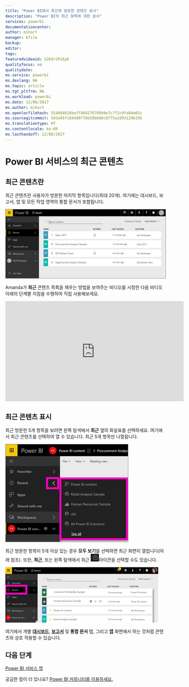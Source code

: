 ```yaml
---
title: "Power BI에서 최근에 방문한 콘텐츠 표시"
description: "Power BI의 최근 항목에 대한 문서"
services: powerbi
documentationcenter: 
author: mihart
manager: kfile
backup: 
editor: 
tags: 
featuredvideoid: G26dr2PsEpk
qualityfocus: no
qualitydate: 
ms.service: powerbi
ms.devlang: NA
ms.topic: article
ms.tgt_pltfrm: NA
ms.workload: powerbi
ms.date: 12/06/2017
ms.author: mihart
ms.openlocfilehash: 554084b26beff469276709b9e7c7f2c9fa84e65c
ms.sourcegitcommit: 54da95f184dd0f7bb59bb0bc8775a1d93129b195
ms.translationtype: HT
ms.contentlocale: ko-KR
ms.lasthandoff: 12/08/2017
---
```

# <a name="recent-content-in-power-bi-service"></a>Power BI 서비스의 **최근** 콘텐츠


## <a name="what-is-recent-content"></a>최근 콘텐츠란
최근 콘텐츠란 사용자가 방문한 마지막 항목입니다(최대 20개).  여기에는 대시보드, 보고서, 앱 및 모든 작업 영역의 통합 문서가 포함됩니다.

![](media/service-recent/power-bi-recent-screen.png)

Amanda가 **최근** 콘텐츠 목록을 채우는 방법을 보여주는 비디오를 시청한 다음 비디오 아래의 단계별 지침을 수행하여 직접 사용해보세요.

<iframe width="560" height="315" src="https://www.youtube.com/embed/G26dr2PsEpk" frameborder="0" allowfullscreen></iframe>

## <a name="display-recent-content"></a>최근 콘텐츠 표시
최근 방문한 5개 항목을 보려면 왼쪽 탐색에서 **최근** 옆의 화살표를 선택하세요.  여기에서 최근 콘텐츠를 선택하여 열 수 있습니다. 최근 5개 항목만 나열됩니다.

![](media/service-recent/power-bi-recent-flyout-new.png)

최근 방문한 항목이 5개 이상 있는 경우 **모두 보기**를 선택하면 최근 화면이 열립니다(아래 참조). 또한, **최근**, 또는 왼쪽 탐색에서 최근 ![](media/service-recent/power-bi-recent-icon.png)아이콘을 선택할 수도 있습니다.

![](media/service-recent/power-bi-recent-list.png)

여기에서 개별 [**대시보드**](service-dashboards.md), [**보고서**](service-reports.md) 및 **통합 문서** 탭, 그리고 [**앱**](service-install-use-apps.md) 화면에서 하는 것처럼 콘텐츠와 상호 작용할 수 있습니다.

## <a name="next-steps"></a>다음 단계
[Power BI 서비스 앱](service-install-use-apps.md)

궁금한 점이 더 있나요? [Power BI 커뮤니티를 이용하세요.](http://community.powerbi.com/)

